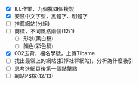 - [x] ILL作業，九個挑四個複製  
- [X] 安裝中文字型，黑體字、明體字
- [ ] 推薦網站(分組)
- [ ] 商標，不同風格兩個(12/1)
  - [ ] 形狀(黑白稿)
  - [ ] 顏色(彩色稿)
- [x] 002去背，檔名學號，上傳Tibame
- [ ] 找出最常上的網站(扣掉社群網站)，分析為什麼吸引
- [ ] 思考進網頁後第一個點擊點
- [ ] 網站PS檔(12/13)